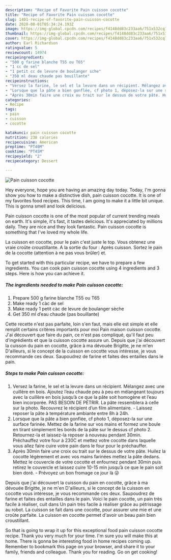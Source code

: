 ```yaml
---
description: "Recipe of Favorite Pain cuisson cocotte"
title: "Recipe of Favorite Pain cuisson cocotte"
slug: 1401-recipe-of-favorite-pain-cuisson-cocotte
date: 2020-08-01T05:34:24.193Z
image: https://img-global.cpcdn.com/recipes/f4148dd83c233aa6/751x532cq70/pain-cuisson-cocotte-photo-principale-de-la-recette.jpg
thumbnail: https://img-global.cpcdn.com/recipes/f4148dd83c233aa6/751x532cq70/pain-cuisson-cocotte-photo-principale-de-la-recette.jpg
cover: https://img-global.cpcdn.com/recipes/f4148dd83c233aa6/751x532cq70/pain-cuisson-cocotte-photo-principale-de-la-recette.jpg
author: Earl Richardson
ratingvalue: 5
reviewcount: 14974
recipeingredient:
- "500 g farine blanche T55 ou T65"
- "1 cc de sel"
- "1 petit cc de levure de boulanger sche"
- "350 ml deau chaude pas bouillante"
recipeinstructions:
- "Versez la farine, le sel et la levure dans un récipient. Mélangez avec une cuillère en bois. Ajoutez l’eau chaude peu à peu en mélangeant toujours avec la cuillère en bois jusqu’à ce que la pâte soit homogène et l’eau bien incorporée. PAS BESOIN DE PÉTRIR. La pâte ressemblera à celle sur la photo. Recouvrez le récipient d’un film alimentaire. Laissez reposer la pâte à température ambiante entre 8h à 24h."
- "Lorsque que la pâte a bien gonflée, cf photo 1, déposez-la sur une surface farinée. Mettez de la farine sur vos mains et formez une boule en tirant simplement les bords de la pâte sur le dessus cf photo 2. Retournez-la et laissez-la reposer à nouveau pendant 30min. Préchauffez votre four à 230C et mettez votre cocotte dans laquelle vous allez faire cuire votre pain dans le four pour le préchauffer."
- "Après 30min faire une croix ou trait sur le dessus de votre pâte. Huilez la cocotte légèrement et avec vos mains farinées mettez la pâte dedans. Mettez le couvercle de votre cocotte et enfournez pendant 30min puis retirez le couvercle et laissez cuire 10-15 min jusqu’à ce que le pain soit bien doré.  Prévoyez un bon fromage ce jour là 😜"
categories:
- Recipe
tags:
- pain
- cuisson
- cocotte

katakunci: pain cuisson cocotte 
nutrition: 238 calories
recipecuisine: American
preptime: "PT40M"
cooktime: "PT45M"
recipeyield: "2"
recipecategory: Dessert

---
```



![Pain cuisson cocotte](https://img-global.cpcdn.com/recipes/f4148dd83c233aa6/751x532cq70/pain-cuisson-cocotte-photo-principale-de-la-recette.jpg)

Hey everyone, hope you are having an amazing day today. Today, I'm gonna show you how to make a distinctive dish, pain cuisson cocotte. It is one of my favorites food recipes. This time, I am going to make it a little bit unique. This is gonna smell and look delicious.

Pain cuisson cocotte is one of the most popular of current trending meals on earth. It's simple, it's fast, it tastes delicious. It's appreciated by millions daily. They are nice and they look fantastic. Pain cuisson cocotte is something that I've loved my whole life.

La cuisson en cocotte, pour le pain c&#39;est juste le top. Vous obtenez une vraie croûte croustillante. A la sortie du four : Après cuisson. Sortez le pain de la cocotte (attention à ne pas vous brûler) et.


To get started with this particular recipe, we have to prepare a few ingredients. You can cook pain cuisson cocotte using 4 ingredients and 3 steps. Here is how you can achieve it.

<!--inarticleads1-->

##### The ingredients needed to make Pain cuisson cocotte:

1. Prepare 500 g farine blanche T55 ou T65
1. Make ready 1 càc de sel
1. Make ready 1 petit càc de levure de boulanger sèche
1. Get 350 ml d’eau chaude (pas bouillante)


Cette recette n&#39;est pas parfaite, loin s&#39;en faut, mais elle est simple et elle remplit certains critères importants pour moi  Pain maison cuisson cocotte. J&#39;ai découvert que faire du pain, ce n&#39;est pas compliqué, qu&#39;il faut peu d&#39;ingrédients et que la cuisson cocotte assure un. Depuis que j&#39;ai découvert la cuisson du pain en cocotte, grâce à ma dévouée Brigitte, je ne m&#39;en D&#39;ailleurs, si le concept de la cuisson en cocotte vous intéresse, je vous recommande ces deux. Saupoudrez de farine et faites des entailles dans le pain. 

<!--inarticleads2-->

##### Steps to make Pain cuisson cocotte:

1. Versez la farine, le sel et la levure dans un récipient. Mélangez avec une cuillère en bois. Ajoutez l’eau chaude peu à peu en mélangeant toujours avec la cuillère en bois jusqu’à ce que la pâte soit homogène et l’eau bien incorporée. PAS BESOIN DE PÉTRIR. La pâte ressemblera à celle sur la photo. Recouvrez le récipient d’un film alimentaire. - Laissez reposer la pâte à température ambiante entre 8h à 24h.
1. Lorsque que la pâte a bien gonflée, cf photo 1, déposez-la sur une surface farinée. Mettez de la farine sur vos mains et formez une boule en tirant simplement les bords de la pâte sur le dessus cf photo 2. Retournez-la et laissez-la reposer à nouveau pendant 30min. Préchauffez votre four à 230C et mettez votre cocotte dans laquelle vous allez faire cuire votre pain dans le four pour le préchauffer.
1. Après 30min faire une croix ou trait sur le dessus de votre pâte. Huilez la cocotte légèrement et avec vos mains farinées mettez la pâte dedans. Mettez le couvercle de votre cocotte et enfournez pendant 30min puis retirez le couvercle et laissez cuire 10-15 min jusqu’à ce que le pain soit bien doré.  - Prévoyez un bon fromage ce jour là 😜


Depuis que j&#39;ai découvert la cuisson du pain en cocotte, grâce à ma dévouée Brigitte, je ne m&#39;en D&#39;ailleurs, si le concept de la cuisson en cocotte vous intéresse, je vous recommande ces deux. Saupoudrez de farine et faites des entailles dans le pain. Voici le pain cocotte, un pain très facile à réaliser, cuit dans Un pain très facile à réaliser grâce au pétrissage au robot. La cuisson se fait dans une cocotte, pour assurer une mie et une croûte parfaite. La cuisson en cocotte permet d&#39;avoir un beau pain bien croustillant. 

So that is going to wrap it up for this exceptional food pain cuisson cocotte recipe. Thank you very much for your time. I'm sure you will make this at home. There is gonna be interesting food in home recipes coming up. Remember to bookmark this page on your browser, and share it to your family, friends and colleague. Thank you for reading. Go on get cooking!
